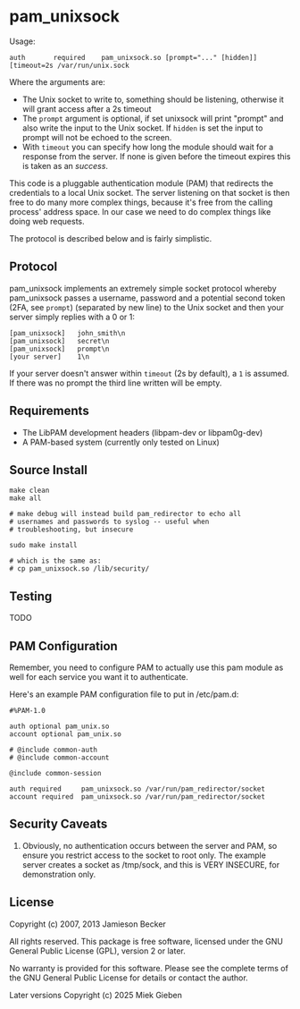 pam_unixsock
==============

Usage:

    auth       required    pam_unixsock.so [prompt="..." [hidden]] [timeout=2s /var/run/unix.sock

Where the arguments are:

* The Unix socket to write to, something should be listening, otherwise it will grant
    access after a 2s timeout
* The `prompt` argument is optional, if set unixsock will print "prompt" and also write the input to the Unix
    socket. If `hidden` is set the input to prompt will not be echoed to the screen.
* With `timeout` you can specify how long the module should wait for a response from the server. If
  none is given before the timeout expires this is taken as an *success*.

This code is a pluggable authentication module (PAM) that redirects the credentials to a
local Unix socket. The server listening on that socket is then free to do many more complex things,
because it's free from the calling process' address space. In our case we need to do complex things
like doing web requests.

The protocol is described below and is fairly simplistic.

Protocol
--------
pam_unixsock implements an extremely simple socket protocol whereby pam_unixsock passes a
username, password and a potential second token (2FA, see `prompt`) (separated by new line) to the
Unix socket and then your server simply replies with a 0 or 1:

    [pam_unixsock]   john_smith\n
    [pam_unixsock]   secret\n
    [pam_unixsock]   prompt\n
    [your server]    1\n

If your server doesn't answer within `timeout` (2s by default), a `1` is assumed. If there was no
prompt the third line written will be empty.

Requirements
------------
*   The LibPAM development headers (libpam-dev or libpam0g-dev)
*   A PAM-based system (currently only tested on Linux)

Source Install
--------------

    make clean
    make all

    # make debug will instead build pam_redirector to echo all
    # usernames and passwords to syslog -- useful when
    # troubleshooting, but insecure

    sudo make install

    # which is the same as:
    # cp pam_unixsock.so /lib/security/

Testing
-------

TODO

PAM Configuration
-----------------

Remember, you need to configure PAM to actually use this pam module as well for each service you
want it to authenticate.

Here's an example PAM configuration file to put in /etc/pam.d:

    #%PAM-1.0

    auth optional pam_unix.so
    account optional pam_unix.so

    # @include common-auth
    # @include common-account

    @include common-session

    auth required     pam_unixsock.so /var/run/pam_redirector/socket
    account required  pam_unixsock.so /var/run/pam_redirector/socket

Security Caveats
----------------

1)   Obviously, no authentication occurs between the server and PAM,
     so ensure you restrict access to the socket to root only.
     The example server creates a socket as /tmp/sock, and this
     is VERY INSECURE, for demonstration only.

License
-------
Copyright (c) 2007, 2013 Jamieson Becker

All rights reserved. This package is free software, licensed under the GNU
General Public License (GPL), version 2 or later.

No warranty is provided for this software. Please see the complete terms of
the GNU General Public License for details or contact the author.

Later versions Copyright (c) 2025 Miek Gieben
